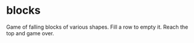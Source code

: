 # blocks
Game of falling blocks of various shapes. Fill a row to empty it. Reach the top and game over.
